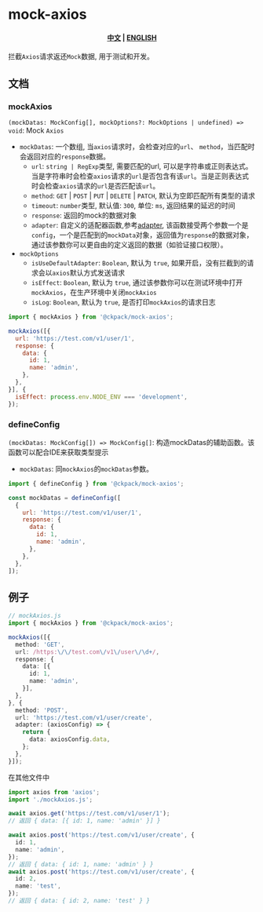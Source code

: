 # mock-axios

<h4 align="center">
  <a href="/README-ZH.md">中文</a>
  |
  <a href="/README.md">ENGLISH</a>
</h4>

拦截`Axios`请求返还`Mock`数据, 用于测试和开发。

## 文档

### mockAxios

`(mockDatas: MockConfig[], mockOptions?: MockOptions | undefined) => void`: Mock `Axios`

+ `mockDatas`: 一个数组, 当`axios`请求时，会检查对应的`url`、 `method`，当匹配时会返回对应的`response`数据。
  + `url`: `string | RegExp`类型, 需要匹配的url, 可以是字符串或正则表达式。当是字符串时会检查`axios`请求的`url`是否包含有该`url`。当是正则表达式时会检查`axios`请求的`url`是否匹配该`url`。
  + `method`: `GET` | `POST` | `PUT` | `DELETE` | `PATCH`, 默认为空即匹配所有类型的请求
  + `timeout`: `number`类型, 默认值: `300`, 单位: `ms`, 返回结果的延迟的时间
  + `response`: 返回的mock的数据对象
  + `adapter`: 自定义的适配器函数,参考[adapter](https://github.com/axios/axios/tree/master/lib/adapters), 该函数接受两个参数一个是`config`，一个是匹配到的`mockData`对象，返回值为`response`的数据对象，通过该参数你可以更自由的定义返回的数据（如验证接口权限）。
+ `mockOptions`
  + `isUseDefaultAdapter`: `Boolean`, 默认为 `true`, 如果开启，没有拦截到的请求会以`axios`默认方式发送请求
  + `isEffect`: `Boolean`, 默认为 `true`, 通过该参数你可以在测试环境中打开`mockAxios`，在生产环境中关闭`mockAxios`
  + `isLog`: `Boolean`, 默认为 `true`, 是否打印`mockAxios`的请求日志

```js
import { mockAxios } from '@ckpack/mock-axios';

mockAxios([{
  url: 'https://test.com/v1/user/1',
  response: { 
    data: { 
      id: 1,
      name: 'admin',
    }, 
  },
}], {
  isEffect: process.env.NODE_ENV === 'development',
});
```

### defineConfig

`(mockDatas: MockConfig[]) => MockConfig[]`: 构造mockDatas的辅助函数。该函数可以配合IDE来获取类型提示

+ `mockDatas`: 同`mockAxios`的`mockDatas`参数。

```js
import { defineConfig } from '@ckpack/mock-axios';

const mockDatas = defineConfig([
  {
    url: 'https://test.com/v1/user/1',
    response: {
      data: {
        id: 1,
        name: 'admin',
      },
    },
  },
]);
```

## 例子

```ts
// mockAxios.js
import { mockAxios } from '@ckpack/mock-axios';

mockAxios([{
  method: 'GET',
  url: /https:\/\/test.com\/v1\/user\/\d+/,
  response: { 
    data: [{ 
      id: 1,
      name: 'admin',
    }], 
  },
}, {
  method: 'POST',
  url: 'https://test.com/v1/user/create',
  adapter: (axiosConfig) => {
    return {
      data: axiosConfig.data,
    };
  },
}]);
```

在其他文件中

```ts
import axios from 'axios';
import './mockAxios.js';

await axios.get('https://test.com/v1/user/1');
// 返回 { data: [{ id: 1, name: 'admin' }] }

await axios.post('https://test.com/v1/user/create', {
  id: 1,
  name: 'admin',
});
// 返回 { data: { id: 1, name: 'admin' } }
await axios.post('https://test.com/v1/user/create', {
  id: 2,
  name: 'test',
});
// 返回 { data: { id: 2, name: 'test' } }
```

